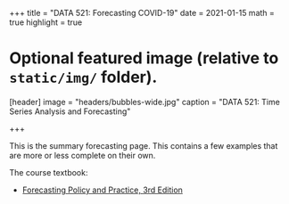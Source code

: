 +++
title = "DATA 521: Forecasting COVID-19"
date = 2021-01-15
math = true
highlight = true

# Optional featured image (relative to `static/img/` folder).
[header]
image = "headers/bubbles-wide.jpg"
caption = "DATA 521: Time Series Analysis and Forecasting"

+++

This is the summary forecasting page.  This contains a few examples that are more or less complete on their own.

The course textbook:

+ [Forecasting Policy and Practice, 3rd Edition](https://otexts.com/fpp3/)

